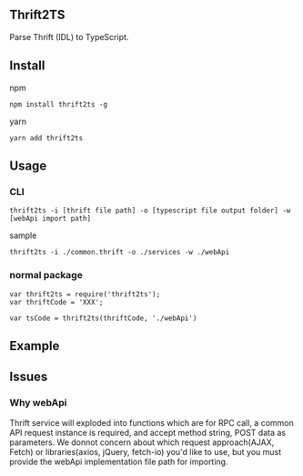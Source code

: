 ## Thrift2TS

Parse Thrift (IDL) to TypeScript.

## Install

npm
```
npm install thrift2ts -g
```

yarn
```
yarn add thrift2ts
```

## Usage

### CLI
```
thrift2ts -i [thrift file path] -o [typescript file output folder] -w [webApi import path]
```

sample
```
thrift2ts -i ./common.thrift -o ./services -w ./webApi
```

### normal package
```
var thrift2ts = require('thrift2ts');
var thriftCode = 'XXX';

var tsCode = thrift2ts(thriftCode, './webApi')
```

## Example


## Issues

### Why webApi

Thrift service will exploded into functions which are for RPC call, a common API request instance is required, and accept method string, POST data as parameters. We donnot concern about which request approach(AJAX, Fetch) or libraries(axios, jQuery, fetch-io) you'd like to use, but you must provide the webApi implementation file path for importing.